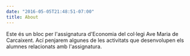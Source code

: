 ```yaml
---
date: "2016-05-05T21:48:51-07:00"
title: About
---
```


Este és un bloc per l'assignatura d'Economia del col·legi Ave Maria de Carcaixent. Ací penjarem algunes de les activitats que desenvolupen els alumnes relacionats amb l'assignatura.